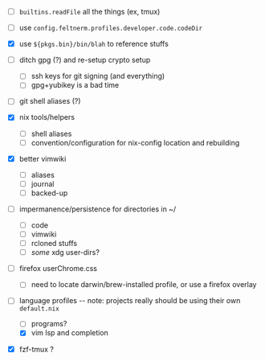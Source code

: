 - [ ] `builtins.readFile` all the things (ex, tmux)
- [ ] use `config.feltnerm.profiles.developer.code.codeDir`
- [x] use `${pkgs.bin}/bin/blah` to reference stuffs

- [ ] ditch gpg (?) and re-setup crypto setup
  - [ ] ssh keys for git signing (and everything)
  - [ ] gpg+yubikey is a bad time
- [ ] git shell aliases (?)
- [x] nix tools/helpers
  - [ ] shell aliases
  - [ ] convention/configuration for nix-config location and rebuilding
- [x] better vimwiki
  - [ ] aliases
  - [ ] journal
  - [ ] backed-up
- [ ] impermanence/persistence for directories in ~/
  - [ ] code
  - [ ] vimwiki
  - [ ] rcloned stuffs
  - [ ] _some_ xdg user-dirs?
- [ ] firefox userChrome.css
  - [ ] need to locate darwin/brew-installed profile, or use a firefox overlay
- [ ] language profiles -- note: projects really should be using their own `default.nix`
  - [ ] programs?
  - [x] vim lsp and completion
- [x] fzf-tmux ?
